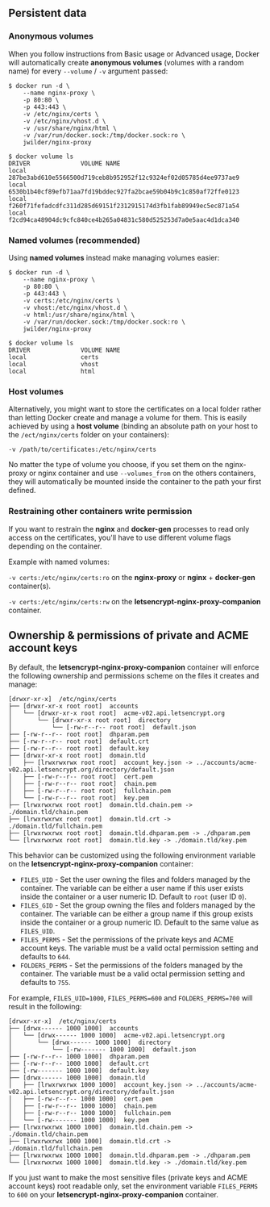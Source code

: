 ## Persistent data

### Anonymous volumes

When you follow instructions from Basic usage or Advanced usage, Docker will automatically create **anonymous volumes** (volumes with a random name) for every `--volume` / `-v` argument passed:

```shell
$ docker run -d \
    --name nginx-proxy \
    -p 80:80 \
    -p 443:443 \
    -v /etc/nginx/certs \
    -v /etc/nginx/vhost.d \
    -v /usr/share/nginx/html \
    -v /var/run/docker.sock:/tmp/docker.sock:ro \
    jwilder/nginx-proxy

$ docker volume ls
DRIVER              VOLUME NAME
local               287be3abd610e5566500d719ceb8b952952f12c9324ef02d05785d4ee9737ae9
local               6530b1b40cf89efb71aa7fd19bddec927fa2bcae59b04b9c1c850af72ffe0123
local               f260f71fefadcdfc311d285d69151f2312915174d3fb1fab89949ec5ec871a54
local               f2cd94ca48904dc9cfc840ce4b265a04831c580d525253d7a0e5aac4d1dca340
```

### Named volumes (recommended)

Using **named volumes** instead make managing volumes easier:

```shell
$ docker run -d \
    --name nginx-proxy \
    -p 80:80 \
    -p 443:443 \
    -v certs:/etc/nginx/certs \
    -v vhost:/etc/nginx/vhost.d \
    -v html:/usr/share/nginx/html \
    -v /var/run/docker.sock:/tmp/docker.sock:ro \
    jwilder/nginx-proxy

$ docker volume ls
DRIVER              VOLUME NAME
local               certs
local               vhost
local               html
```

### Host volumes

Alternatively, you might want to store the certificates on a local folder rather than letting Docker create and manage a volume for them. This is easily achieved by using a **host volume** (binding an absolute path on your host to the `/ect/nginx/certs` folder on your containers):

`-v /path/to/certificates:/etc/nginx/certs`

No matter the type of volume you choose, if you set them on the nginx-proxy or nginx container and use `--volumes_from` on the others containers, they will automatically be mounted inside the container to the path your first defined.

### Restraining other containers write permission

If you want to restrain the **nginx** and **docker-gen** processes to read only access on the certificates, you'll have to use different volume flags depending on the container.

Example with named volumes:

`-v certs:/etc/nginx/certs:ro` on the **nginx-proxy** or **nginx** + **docker-gen** container(s).

`-v certs:/etc/nginx/certs:rw` on the **letsencrypt-nginx-proxy-companion** container.

## Ownership & permissions of private and ACME account keys

By default, the **letsencrypt-nginx-proxy-companion** container will enforce the following ownership and permissions scheme on the files it creates and manage:

```
[drwxr-xr-x]  /etc/nginx/certs
├── [drwxr-xr-x root root]  accounts
│   └── [drwxr-xr-x root root]  acme-v02.api.letsencrypt.org
│       └── [drwxr-xr-x root root]  directory
│           └── [-rw-r--r-- root root]  default.json
├── [-rw-r--r-- root root]  dhparam.pem
├── [-rw-r--r-- root root]  default.crt
├── [-rw-r--r-- root root]  default.key
├── [drwxr-xr-x root root]  domain.tld
│   ├── [lrwxrwxrwx root root]  account_key.json -> ../accounts/acme-v02.api.letsencrypt.org/directory/default.json
│   ├── [-rw-r--r-- root root]  cert.pem
│   ├── [-rw-r--r-- root root]  chain.pem
│   ├── [-rw-r--r-- root root]  fullchain.pem
│   └── [-rw-r--r-- root root]  key.pem
├── [lrwxrwxrwx root root]  domain.tld.chain.pem -> ./domain.tld/chain.pem
├── [lrwxrwxrwx root root]  domain.tld.crt -> ./domain.tld/fullchain.pem
├── [lrwxrwxrwx root root]  domain.tld.dhparam.pem -> ./dhparam.pem
└── [lrwxrwxrwx root root]  domain.tld.key -> ./domain.tld/key.pem
```

This behavior can be customized using the following environment variable on the **letsencrypt-nginx-proxy-companion** container:

* `FILES_UID` - Set the user owning the files and folders managed by the container. The variable can be either a user name if this user exists inside the container or a user numeric ID. Default to `root` (user ID `0`).
* `FILES_GID` - Set the group owning the files and folders managed by the container. The variable can be either a group name if this group exists inside the container or a group numeric ID. Default to the same value as `FILES_UID`.
* `FILES_PERMS` - Set the permissions of the private keys and ACME account keys. The variable must be a valid octal permission setting and defaults to `644`.
* `FOLDERS_PERMS` - Set the permissions of the folders managed by the container. The variable must be a valid octal permission setting and defaults to `755`.

For example, `FILES_UID=1000`, `FILES_PERMS=600` and `FOLDERS_PERMS=700` will result in the following:

```
[drwxr-xr-x]  /etc/nginx/certs
├── [drwx------ 1000 1000]  accounts
│   └── [drwx------ 1000 1000]  acme-v02.api.letsencrypt.org
│       └── [drwx------ 1000 1000]  directory
│           └── [-rw------- 1000 1000]  default.json
├── [-rw-r--r-- 1000 1000]  dhparam.pem
├── [-rw-r--r-- 1000 1000]  default.crt
├── [-rw------- 1000 1000]  default.key
├── [drwx------ 1000 1000]  domain.tld
│   ├── [lrwxrwxrwx 1000 1000]  account_key.json -> ../accounts/acme-v02.api.letsencrypt.org/directory/default.json
│   ├── [-rw-r--r-- 1000 1000]  cert.pem
│   ├── [-rw-r--r-- 1000 1000]  chain.pem
│   ├── [-rw-r--r-- 1000 1000]  fullchain.pem
│   └── [-rw------- 1000 1000]  key.pem
├── [lrwxrwxrwx 1000 1000]  domain.tld.chain.pem -> ./domain.tld/chain.pem
├── [lrwxrwxrwx 1000 1000]  domain.tld.crt -> ./domain.tld/fullchain.pem
├── [lrwxrwxrwx 1000 1000]  domain.tld.dhparam.pem -> ./dhparam.pem
└── [lrwxrwxrwx 1000 1000]  domain.tld.key -> ./domain.tld/key.pem
```

If you just want to make the most sensitive files (private keys and ACME account keys) root readable only, set the environment variable `FILES_PERMS` to `600` on your **letsencrypt-nginx-proxy-companion** container.
